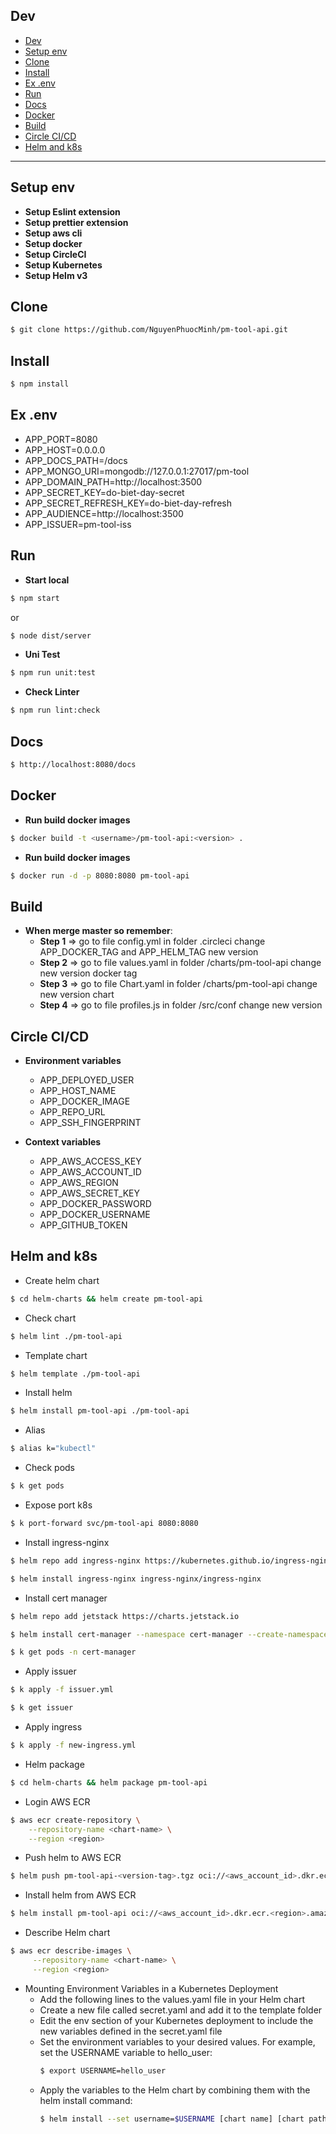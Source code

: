 ## Dev

- [Dev](#dev)
- [Setup env](#setup-env)
- [Clone](#clone)
- [Install](#install)
- [Ex .env](#ex-env)
- [Run](#run)
- [Docs](#docs)
- [Docker](#docker)
- [Build](#build)
- [Circle CI/CD](#circle-cicd)
- [Helm and k8s](#helm-and-k8s)

---

## Setup env

- **Setup Eslint extension**
- **Setup prettier extension**
- **Setup aws cli**
- **Setup docker**
- **Setup CircleCI**
- **Setup Kubernetes**
- **Setup Helm v3**

## Clone

```sh
$ git clone https://github.com/NguyenPhuocMinh/pm-tool-api.git
```

## Install

```sh
$ npm install
```

## Ex .env

- APP_PORT=8080
- APP_HOST=0.0.0.0
- APP_DOCS_PATH=/docs
- APP_MONGO_URI=mongodb://127.0.0.1:27017/pm-tool
- APP_DOMAIN_PATH=http://localhost:3500
- APP_SECRET_KEY=do-biet-day-secret
- APP_SECRET_REFRESH_KEY=do-biet-day-refresh
- APP_AUDIENCE=http://localhost:3500
- APP_ISSUER=pm-tool-iss

## Run

- **Start local**

```sh
$ npm start
```

or

```sh
$ node dist/server
```

- **Uni Test**

```sh
$ npm run unit:test
```

- **Check Linter**

```sh
$ npm run lint:check
```

## Docs

```sh
$ http://localhost:8080/docs
```

## Docker

- **Run build docker images**

```sh
$ docker build -t <username>/pm-tool-api:<version> .
```

- **Run build docker images**

```sh
$ docker run -d -p 8080:8080 pm-tool-api
```

## Build

- **When merge master so remember**:
  - **Step 1** => go to file config.yml in folder .circleci change APP_DOCKER_TAG and APP_HELM_TAG new version
  - **Step 2** => go to file values.yaml in folder /charts/pm-tool-api change new version docker tag
  - **Step 3** => go to file Chart.yaml in folder /charts/pm-tool-api change new version chart
  - **Step 4** => go to file profiles.js in folder /src/conf change new version

## Circle CI/CD

- **Environment variables**

  - APP_DEPLOYED_USER
  - APP_HOST_NAME
  - APP_DOCKER_IMAGE
  - APP_REPO_URL
  - APP_SSH_FINGERPRINT

- **Context variables**

  - APP_AWS_ACCESS_KEY
  - APP_AWS_ACCOUNT_ID
  - APP_AWS_REGION
  - APP_AWS_SECRET_KEY
  - APP_DOCKER_PASSWORD
  - APP_DOCKER_USERNAME
  - APP_GITHUB_TOKEN

## Helm and k8s

- Create helm chart

```sh
$ cd helm-charts && helm create pm-tool-api
```

- Check chart

```sh
$ helm lint ./pm-tool-api
```

- Template chart

```sh
$ helm template ./pm-tool-api
```

- Install helm

```sh
$ helm install pm-tool-api ./pm-tool-api
```

- Alias

```sh
$ alias k="kubectl"
```

- Check pods

```sh
$ k get pods
```

- Expose port k8s

```sh
$ k port-forward svc/pm-tool-api 8080:8080
```

- Install ingress-nginx

```sh
$ helm repo add ingress-nginx https://kubernetes.github.io/ingress-nginx
```

```sh
$ helm install ingress-nginx ingress-nginx/ingress-nginx
```

- Install cert manager

```sh
$ helm repo add jetstack https://charts.jetstack.io
```

```sh
$ helm install cert-manager --namespace cert-manager --create-namespace jetstack/cert-manager --version v1.5.3 --set installCRDs=true
```

```sh
$ k get pods -n cert-manager
```

- Apply issuer

```sh
$ k apply -f issuer.yml
```

```sh
$ k get issuer
```

- Apply ingress

```sh
$ k apply -f new-ingress.yml
```

- Helm package

```sh
$ cd helm-charts && helm package pm-tool-api
```

- Login AWS ECR

```sh
$ aws ecr create-repository \
    --repository-name <chart-name> \
    --region <region>
```

- Push helm to AWS ECR

```sh
$ helm push pm-tool-api-<version-tag>.tgz oci://<aws_account_id>.dkr.ecr.<region>.amazonaws.com/
```

- Install helm from AWS ECR

```sh
$ helm install pm-tool-api oci://<aws_account_id>.dkr.ecr.<region>.amazonaws.com/helm-test-chart --version <version-tag>
```

- Describe Helm chart

```sh
$ aws ecr describe-images \
     --repository-name <chart-name> \
     --region <region>
```

- Mounting Environment Variables in a Kubernetes Deployment
  - Add the following lines to the values.yaml file in your Helm chart
  - Create a new file called secret.yaml and add it to the template folder
  - Edit the env section of your Kubernetes deployment to include the new variables defined in the secret.yaml file
  - Set the environment variables to your desired values. For example, set the USERNAME variable to hello_user:
    ```sh
    $ export USERNAME=hello_user
    ```
  - Apply the variables to the Helm chart by combining them with the helm install command:
    ```sh
    $ helm install --set username=$USERNAME [chart name] [chart path]
    ```
